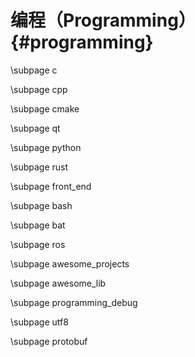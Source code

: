 编程（Programming）{#programming}
==================

\subpage c

\subpage cpp

\subpage cmake

\subpage qt

\subpage python

\subpage rust

\subpage front_end

\subpage bash

\subpage bat

\subpage ros

\subpage awesome_projects

\subpage awesome_lib

\subpage programming_debug

\subpage utf8

\subpage protobuf